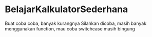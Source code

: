 # BelajarKalkulatorSederhana
Buat coba coba, banyak kurangnya
Silahkan dicoba, masih banyak menggunakan function, mau coba switchcase masih bingung
